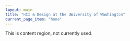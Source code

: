 ```yaml
---
layout: main
title: "HCI & Design at the University of Washington"
current_page_item: "home"
---
```


This is content region, not currently used.